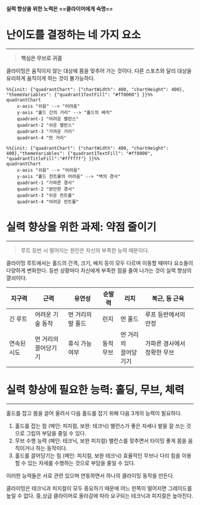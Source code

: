 **실력 향상을 위한 노력은 ==클라이머에게 숙명==**
# 난이도를 결정하는 네 가지 요소
___
> **핵심은 무브로 귀결**

클라이밍은 움직이지 않는 대상에 몸을 맞추어 가는 것이다. 
다른 스포츠와 달리 대상을 유리하게 움직이게 하는 것이 불가능하다.

```mermaid
%%{init: {"quadrantChart": {"chartWidth": 400, "chartHeight": 400}, "themeVariables": {"quadrant1TextFill": "#ff0000"} }}%%
quadrantChart
	x-axis "쉬움" --> "어려움"
	y-axis "홀드 간의 거리" --> "홀드의 배치"
	quadrant-1 "어려운 밸런스"
	quadrant-2 "쉬운 밸런스"
	quadrant-3 "가까운 거리"
	quadrant-4 "먼 거리"
```
```mermaid
%%{init: {"quadrantChart": {"chartWidth": 400, "chartHeight": 400},"themeVariables": {"quadrant1TextFill": "#ff0000", "quadrantTitleFill":"#ffffff"} }}%%
quadrantChart
	x-axis "쉬움" --> "어려움"
	y-axis "홀드 컨트롤의 어려움" --> "벽의 경사"
	quadrant-1 "가파른 경사"
	quadrant-2 "완만한 경사"
	quadrant-3 "쉬운 컨트롤"
	quadrant-4 "어려운 컨트롤"
```
# 실력 향상을 위한 과제: 약점 줄이기
___
> 루트 등반 시 떨어지는 원인은 자신의 부족한 능력 때문이다.

클라이밍 루트에서는 홀드의 간격, 크기, 배치 등이 모두 다르며 이동할 때마다 요소들이 다양하게 변화한다.
등반 상황마다 자신에게 부족한 점을 줄여 나가는 것이 실력 향상의 열쇠이다.

| 지구력 | 근력 | 유연성 | 순발력 | 리치 | 복근, 등 근육 |
| ---- | ---- | ---- | ---- | ---- | ---- |
| 긴 루트 | 어려운 기술 동작 | 먼 거리의 발 홀드 | 런지 | 먼 홀드 | 루프 등반에서의 안정 |
| 연속된 시도 | 먼 거리의 <br>끌어당기기 | 휴식 가능 여부 | 동적 <br>무브 | 먼 거리의 <br>끌어당기기 | 가파른 경사에서 정확한 무브 |
# 실력 향상에 필요한 능력: 홀딩, 무브, 체력
___
홀드를 잡고 몸을 끌어 올려서 다음 홀드를 잡기 위해 다음 3개의 능력이 필요하다.

1. 홀드를 잡는 힘 (메인: 피지컬, 보완: 테크닉)
	   밸런스가 좋은 자세나 발을 잘 쓰는 것으로 그립의 부담을 줄일 수 있다.
2. 무브 수행 능력 (메인: 테크닉, 보완 피지컬)
	   밸런스를 맞추면서 타이밍 좋게 몸을 움직이거나 하는 동작이다.
3. 홀드를 끌어당기는 힘 (메인: 피지컬, 보완 테크닉)
	   효율적인 무브나 다리 힘을 이용할 수 있는 자세를 수행하는 것으로 부담을 줄일 수 있다.

이러한 능력들은 서로 관련 있으며 연동하면서 하나의 클라이밍 동작을 만든다.

클라이밍은 테크닉과 피지컬이 모두 중요하기 때문에 어느 한쪽이 떨어지면 그레이드를 높일 수 없다.
중,상급 클라이머로 올라감에 따라 요구되는 테크닉과 피지컬은 높아진다.